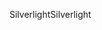 <span data-ttu-id="e5c01-101">Silverlight</span><span class="sxs-lookup"><span data-stu-id="e5c01-101">Silverlight</span></span>